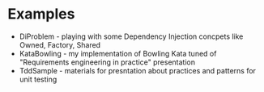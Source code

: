 Examples
========
- DiProblem - playing with some Dependency Injection concpets like Owned, Factory, Shared
- KataBowling - my implementation of Bowling Kata tuned of "Requirements engineering in practice" presentation
- TddSample - materials for presntation about practices and patterns for unit testing

